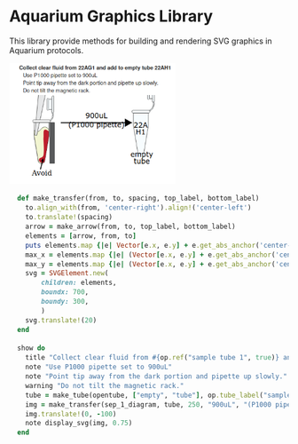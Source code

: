 # Aquarium Graphics Library

This library provide methods for building and rendering SVG graphics in Aquarium protocols.

<img src="/docs/_images/transfer_example_1.png" alt="Transfer Example 1" width="300"/>

```ruby
  def make_transfer(from, to, spacing, top_label, bottom_label)
    to.align_with(from, 'center-right').align!('center-left')
    to.translate!(spacing)
    arrow = make_arrow(from, to, top_label, bottom_label)
    elements = [arrow, from, to]
    puts elements.map {|e| Vector[e.x, e.y] + e.get_abs_anchor('center-right')}
    max_x = elements.map {|e| (Vector[e.x, e.y] + e.get_abs_anchor('center-right'))[0]}.max
    max_y = elements.map {|e| (Vector[e.x, e.y] + e.get_abs_anchor('center-bottom'))[1]}.max
    svg = SVGElement.new(
        children: elements,
        boundx: 700,
        boundy: 300,
        )
    svg.translate!(20)
  end
  
  show do
    title "Collect clear fluid from #{op.ref("sample tube 1", true)} and add to empty tube #{op.ref("sample tube 2", true).bold}"
    note "Use P1000 pipette set to 900uL"
    note "Point tip away from the dark portion and pipette up slowly."
    warning "Do not tilt the magnetic rack."
    tube = make_tube(opentube, ["empty", "tube"], op.tube_label("sample tube 2", true))
    img = make_transfer(sep_1_diagram, tube, 250, "900uL", "(P1000 pipette)")
    img.translate!(0, -100)
    note display_svg(img, 0.75)
  end
```
